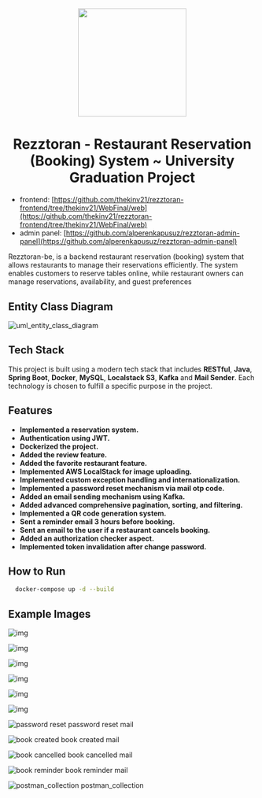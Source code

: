 <h1 align="center">
  <img src="./images/rezztoran_logo.png" width="220"/>
</h1>

<h1 align="center">
  Rezztoran - Restaurant Reservation (Booking) System ~ University Graduation Project
</h1>

- frontend: [https://github.com/thekinv21/rezztoran-frontend/tree/thekinv21/WebFinal/web](https://github.com/thekinv21/rezztoran-frontend/tree/thekinv21/WebFinal/web)
- admin panel: [https://github.com/alperenkapusuz/rezztoran-admin-panel](https://github.com/alperenkapusuz/rezztoran-admin-panel)

Rezztoran-be, is a backend restaurant reservation (booking) system that allows restaurants to manage their reservations efficiently. The system enables customers to reserve tables online, while restaurant owners can manage reservations, availability, and guest preferences


## Entity Class Diagram

![uml_entity_class_diagram](./images/uml_entity_class_diagram.png)

## Tech Stack


This project is built using a modern tech stack that includes **RESTful**, **Java**, **Spring Boot**, **Docker**, **MySQL**, **Localstack S3**, **Kafka** and **Mail Sender**. Each technology is chosen to fulfill a specific purpose in the project.


## Features

- **Implemented a reservation system.**
- **Authentication using JWT.**
- **Dockerized the project.**
- **Added the review feature.**
- **Added the favorite restaurant feature.**
- **Implemented AWS LocalStack for image uploading.**
- **Implemented custom exception handling and internationalization.**
- **Implemented a password reset mechanism via mail otp code.**
- **Added an email sending mechanism using Kafka.**
- **Added advanced comprehensive pagination, sorting, and filtering.**
- **Implemented a QR code generation system.**
- **Sent a reminder email 3 hours before booking.**
- **Sent an email to the user if a restaurant cancels booking.**
- **Added an authorization checker aspect.**
- **Implemented token invalidation after change password.**


## How to Run

```bash
  docker-compose up -d --build
```

## Example Images

![img](./images/fe1.png)

![img](./images/fe2.png)

![img](./images/fe3.png)

![img](./images/fe4.png)

![img](./images/fe5.png)

![img](./images/fe6.png)

![password reset](./images/password_reset.png)
password reset mail

![book created](./images/book_created.jpg)
book created mail

![book cancelled](./images/book_cancelled.jpg)
book cancelled mail

![book reminder](./images/book_reminder.jpg)
book reminder mail


![postman_collection](./images/postman_collection.jpg)
postman_collection


